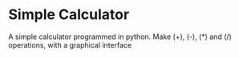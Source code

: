 # Simple Calculator
A simple calculator programmed in python. Make (+), (-), (*) and (/) operations, with a graphical interface
